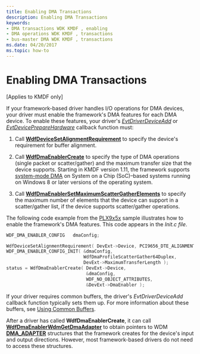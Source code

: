 ```yaml
---
title: Enabling DMA Transactions
description: Enabling DMA Transactions
keywords:
- DMA transactions WDK KMDF , enabling
- DMA operations WDK KMDF , transactions
- bus-master DMA WDK KMDF , transactions
ms.date: 04/20/2017
ms.topic: how-to
---
```


# Enabling DMA Transactions


\[Applies to KMDF only\]




If your framework-based driver handles I/O operations for DMA devices, your driver must enable the framework's DMA features for each DMA device. To enable these features, your driver's [*EvtDriverDeviceAdd*](/windows-hardware/drivers/ddi/wdfdriver/nc-wdfdriver-evt_wdf_driver_device_add) or [*EvtDevicePrepareHardware*](/windows-hardware/drivers/ddi/wdfdevice/nc-wdfdevice-evt_wdf_device_prepare_hardware) callback function must:

1.  Call [**WdfDeviceSetAlignmentRequirement**](/windows-hardware/drivers/ddi/wdfdevice/nf-wdfdevice-wdfdevicesetalignmentrequirement) to specify the device's requirement for buffer alignment.

2.  Call [**WdfDmaEnablerCreate**](/windows-hardware/drivers/ddi/wdfdmaenabler/nf-wdfdmaenabler-wdfdmaenablercreate) to specify the type of DMA operations (single packet or scatter/gather) and the maximum transfer size that the device supports. Starting in KMDF version 1.11, the framework supports [system-mode DMA](supporting-system-mode-dma.md) on System on a Chip (SoC)–based systems running on Windows 8 or later versions of the operating system.

3.  Call [**WdfDmaEnablerSetMaximumScatterGatherElements**](/windows-hardware/drivers/ddi/wdfdmaenabler/nf-wdfdmaenabler-wdfdmaenablersetmaximumscattergatherelements) to specify the maximum number of elements that the device can support in a scatter/gather list, if the device supports scatter/gather operations.

The following code example from the [PLX9x5x](/samples/browse/) sample illustrates how to enable the framework's DMA features. This code appears in the *Init.c file*.

```cpp
WDF_DMA_ENABLER_CONFIG   dmaConfig;

WdfDeviceSetAlignmentRequirement( DevExt->Device, PCI9656_DTE_ALIGNMENT_16 );
WDF_DMA_ENABLER_CONFIG_INIT( &dmaConfig,
                             WdfDmaProfileScatterGather64Duplex,
                             DevExt->MaximumTransferLength );
status = WdfDmaEnablerCreate( DevExt->Device,
                              &dmaConfig, 
                              WDF_NO_OBJECT_ATTRIBUTES,
                              &DevExt->DmaEnabler );
```

If your driver requires common buffers, the driver's *EvtDriverDeviceAdd* callback function typically sets them up. For more information about these buffers, see [Using Common Buffers](using-common-buffers.md).

After a driver has called **WdfDmaEnablerCreate**, it can call [**WdfDmaEnablerWdmGetDmaAdapter**](/windows-hardware/drivers/ddi/wdfdmaenabler/nf-wdfdmaenabler-wdfdmaenablerwdmgetdmaadapter) to obtain pointers to WDM [**DMA\_ADAPTER**](/windows-hardware/drivers/ddi/wdm/ns-wdm-_dma_adapter) structures that the framework creates for the device's input and output directions. However, most framework-based drivers do not need to access these structures.
